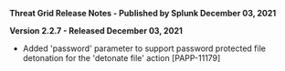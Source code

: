 **Threat Grid Release Notes - Published by Splunk December 03, 2021**


**Version 2.2.7 - Released December 03, 2021**

* Added 'password' parameter to support password protected file detonation for the 'detonate file' action [PAPP-11179]